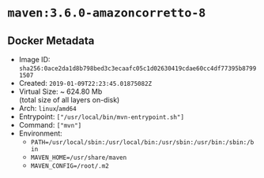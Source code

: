 # `maven:3.6.0-amazoncorretto-8`

## Docker Metadata

- Image ID: `sha256:0ace2da1d8b798bed3c3ecaafc05c1d02630419cdae60cc4df77395b87991507`
- Created: `2019-01-09T22:23:45.01875082Z`
- Virtual Size: ~ 624.80 Mb  
  (total size of all layers on-disk)
- Arch: `linux`/`amd64`
- Entrypoint: `["/usr/local/bin/mvn-entrypoint.sh"]`
- Command: `["mvn"]`
- Environment:
  - `PATH=/usr/local/sbin:/usr/local/bin:/usr/sbin:/usr/bin:/sbin:/bin`
  - `MAVEN_HOME=/usr/share/maven`
  - `MAVEN_CONFIG=/root/.m2`
